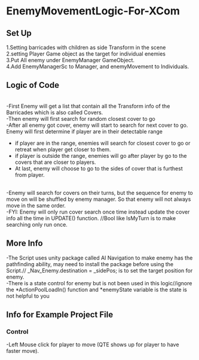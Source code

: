 # EnemyMovementLogic-For-XCom
## Set Up
1.Setting barricades with children as side Transform in the scene
<br/>2.setting Player Game object as the target for individual enemies
<br/>3.Put All enemy under EnemyManager GameObject. 
<br/>4.Add EnemyManagerSc to Manager, and enemyMovement to Individuals. 
## Logic of Code
<br/>-First Enemy will get a list that contain all the Transform info of the Barricades which is also called Covers.
<br/>-Then enemy will first search for random closest cover to go
<br/>-After all enemy got cover, enemy will start to search for next cover to go. Enemy will first determine if player are in their detectable range 
- if player are in the range, enemies will search for closest cover to go or retreat when player get closer to them. 
- if player is outside the range, enemies will go after player by go to the covers that are closer to players.
- At last, enemy will choose to go to the sides of cover that is furthest from player.
  
<br/>-Enemy will search for covers on their turns, but the sequence for enemy to move on will be shuffled by enemy manager. So that enemy will not always move in the same order. 
<br/>-FYI: Enemy will only run cover search once time instead update the cover info all the time in UPDATE() function. //Bool like IsMyTurn is to make searching only run once.
## More Info
-The Script uses unity package called AI Navigation to make enemy has the pathfinding ability, may need to install the package before using the Script.// _Nav_Enemy.destination = _sidePos; is to set the target position for enemy.
<br/>-There is a state control for enemy but is not been used in this logic//ignore the *ActionPoolLoadIn() function and *enemyState variable is the state is not helpful to you
## Info for Example Project File
### Control
-Left Mouse click for player to move (QTE shows up for player to have faster move).
